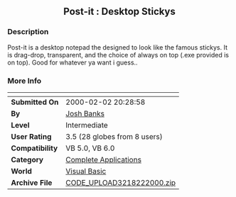 ﻿<div align="center">

## Post\-it : Desktop Stickys


</div>

### Description

Post-it is a desktop notepad the designed to look like the famous stickys. It is drag-drop, transparent, and the choice of always on top (.exe provided is on top). Good for whatever ya want i guess..
 
### More Info
 


<span>             |<span>
---                |---
**Submitted On**   |2000-02-02 20:28:58
**By**             |[Josh Banks](https://github.com/Planet-Source-Code/PSCIndex/blob/master/ByAuthor/josh-banks.md)
**Level**          |Intermediate
**User Rating**    |3.5 (28 globes from 8 users)
**Compatibility**  |VB 5\.0, VB 6\.0
**Category**       |[Complete Applications](https://github.com/Planet-Source-Code/PSCIndex/blob/master/ByCategory/complete-applications__1-27.md)
**World**          |[Visual Basic](https://github.com/Planet-Source-Code/PSCIndex/blob/master/ByWorld/visual-basic.md)
**Archive File**   |[CODE\_UPLOAD3218222000\.zip](https://github.com/Planet-Source-Code/josh-banks-post-it-desktop-stickys__1-5830/archive/master.zip)








